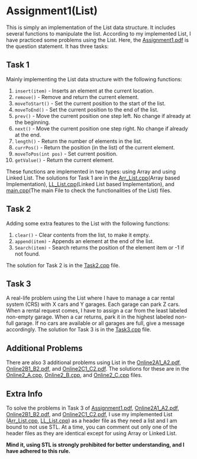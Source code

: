 # Assignment1(List)

This is simply an implementation of the List data structure. It includes several functions to manipulate the list. According to my implemented List, I have practiced some problems using the List. Here, the [Assignment1.pdf](Assignment1.pdf) is the question statement. It has three tasks:

## Task 1
Mainly implementing the List data structure with the following functions:
1. `insert(item)` - Inserts an element at the current location.
2. `remove()` - Remove and return the current element.
3. `moveToStart()` - Set the current position to the start of the list.
4. `moveToEnd()` - Set the current position to the end of the list.
5. `prev()` - Move the current position one step left. No change if already at the beginning.
6. `next()` - Move the current position one step right. No change if already at the end.
7. `length()` - Return the number of elements in the list.
8. `currPos()` - Return the position (in the list) of the current element.
9. `moveToPos(int pos)` - Set current position.
10. `getValue()` - Return the current element.

These functions are implemented in two types: using Array and using Linked List. The solutions for Task 1 are in the [Arr_List.cpp](Arr_List.cpp)(Array based Implementation), [LL_List.cpp](LL_List.cpp)(Linked List based Implementation), and [main.cpp](main.cpp)(The main File to check the functionalities of the List) files.

## Task 2
Adding some extra features to the List with the following functions:
1. `clear()` - Clear contents from the list, to make it empty.
2. `append(item)` - Appends an element at the end of the list.
3. `Search(item)` - Search returns the position of the element item or -1 if not found.

The solution for Task 2 is in the [Task2.cpp](Task2.cpp) file.

## Task 3
A real-life problem using the List where I have to manage a car rental system (CRS) with X cars and Y garages. Each garage can park Z cars. When a rental request comes, I have to assign a car from the least labeled non-empty garage. When a car returns, park it in the highest labeled non-full garage. If no cars are available or all garages are full, give a message accordingly. The solution for Task 3 is in the [Task3.cpp](Task3.cpp) file.

## Additional Problems
There are also 3 additional problems using List in the [Online2A1_A2.pdf](Online2A1_A2.pdf), [Online2B1_B2.pdf](Online2B1_B2.pdf), and [Online2C1_C2.pdf](Online2C1_C2.pdf). The solutions for these are in the [Online2_A.cpp](Online2_A.cpp), [Online2_B.cpp](Online2_B.cpp), and [Online2_C.cpp](Online2_C.cpp) files.

## Extra Info
To solve the problems in Task 3 of [Assignment1.pdf](Assignment1.pdf), [Online2A1_A2.pdf](Online2A1_A2.pdf), [Online2B1_B2.pdf](Online2B1_B2.pdf), and [Online2C1_C2.pdf](Online2C1_C2.pdf), I use my implemented List ([Arr_List.cpp](Arr_List.cpp), [LL_List.cpp](LL_List.cpp)) as a header file as they need a list and I am bound to not use STL. At a time, you can comment out only one of the header files as they are identical except for using Array or Linked List.

**Mind it, using STL is strongly prohibited for better understanding, and I have adhered to this rule.**